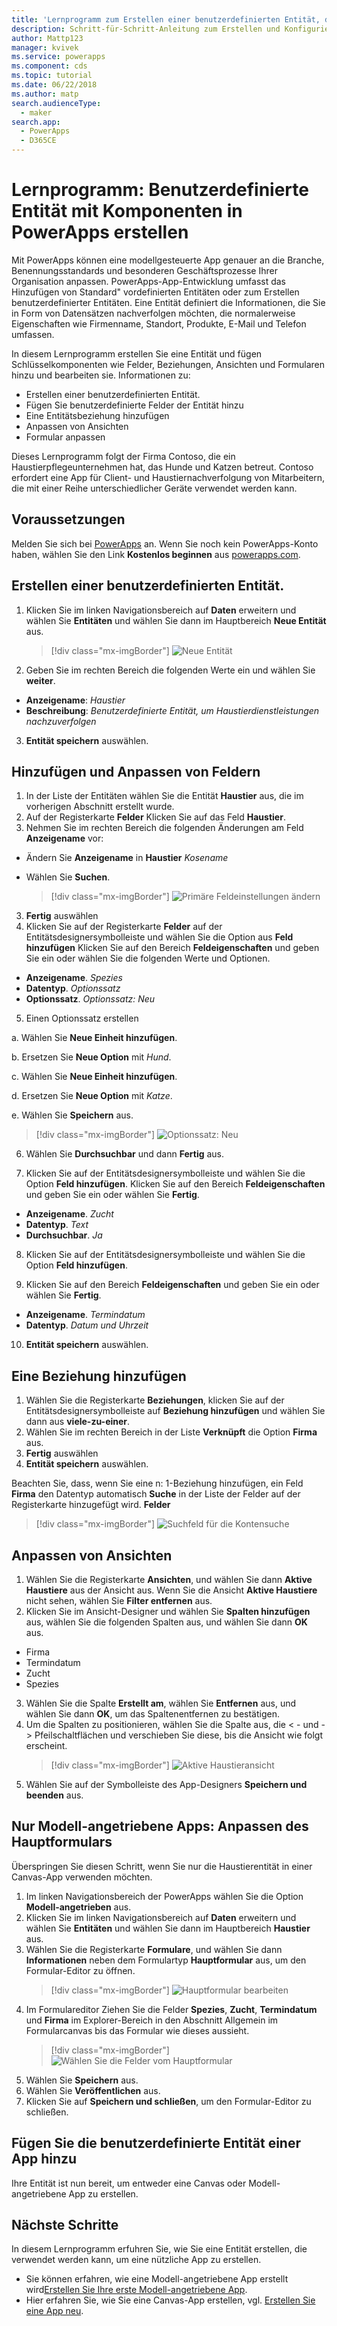 ```yaml
---
title: 'Lernprogramm zum Erstellen einer benutzerdefinierten Entität, die Komponenten mit PowerApps | Microsoft Docs'
description: Schritt-für-Schritt-Anleitung zum Erstellen und Konfigurieren einer Entität zur Verwendung mit einer PowerApps-App.
author: Mattp123
manager: kvivek
ms.service: powerapps
ms.component: cds
ms.topic: tutorial
ms.date: 06/22/2018
ms.author: matp
search.audienceType:
  - maker
search.app:
  - PowerApps
  - D365CE
---
```


# <a name="tutorial-create-a-custom-entity-that-has-components-in-powerapps"></a>Lernprogramm: Benutzerdefinierte Entität mit Komponenten in PowerApps erstellen

Mit PowerApps können eine modellgesteuerte App genauer an die Branche, Benennungsstandards und besonderen Geschäftsprozesse Ihrer Organisation anpassen. PowerApps-App-Entwicklung umfasst das Hinzufügen von Standard" vordefinierten Entitäten oder zum Erstellen benutzerdefinierter Entitäten. Eine Entität definiert die Informationen, die Sie in Form von Datensätzen nachverfolgen möchten, die normalerweise Eigenschaften wie Firmenname, Standort, Produkte, E-Mail und Telefon umfassen. 

In diesem Lernprogramm erstellen Sie eine Entität und fügen Schlüsselkomponenten wie Felder, Beziehungen, Ansichten und Formularen hinzu und bearbeiten sie. Informationen zu:

- Erstellen einer benutzerdefinierten Entität.
- Fügen Sie benutzerdefinierte Felder der Entität hinzu
- Eine Entitätsbeziehung hinzufügen
- Anpassen von Ansichten 
- Formular anpassen

Dieses Lernprogramm folgt der Firma Contoso, die ein Haustierpflegeunternehmen hat, das Hunde und Katzen betreut. Contoso erfordert eine App für Client- und Haustiernachverfolgung von Mitarbeitern, die mit einer Reihe unterschiedlicher Geräte verwendet werden kann.

## <a name="prerequisites"></a>Voraussetzungen

Melden Sie sich bei [PowerApps](https://web.powerapps.com/?utm_source=padocs&utm_medium=linkinadoc&utm_campaign=referralsfromdoc) an. Wenn Sie noch kein PowerApps-Konto haben, wählen Sie den Link **Kostenlos beginnen** aus [powerapps.com](https://web.powerapps.com/?utm_source=padocs&utm_medium=linkinadoc&utm_campaign=referralsfromdoc).

## <a name="create-a-custom-entity"></a>Erstellen einer benutzerdefinierten Entität.

1. Klicken Sie im linken Navigationsbereich auf **Daten** erweitern und wählen Sie **Entitäten** und wählen Sie dann im Hauptbereich **Neue Entität** aus.
    > [!div class="mx-imgBorder"] 
    > ![Neue Entität](media/create-custom-entity/create-new-entity.png)
2. Geben Sie im rechten Bereich die folgenden Werte ein und wählen Sie **weiter**.
  - **Anzeigename**: *Haustier* 
  - **Beschreibung**: *Benutzerdefinierte Entität, um Haustierdienstleistungen nachzuverfolgen*
3. **Entität speichern** auswählen.

## <a name="add-and-customize-fields"></a>Hinzufügen und Anpassen von Feldern
 
1. In der Liste der Entitäten wählen Sie die Entität **Haustier** aus, die im vorherigen Abschnitt erstellt wurde.
2. Auf der Registerkarte **Felder** Klicken Sie auf das Feld **Haustier**.
3. Nehmen Sie im rechten Bereich die folgenden Änderungen am Feld **Anzeigename** vor: 
  - Ändern Sie **Anzeigename** in **Haustier** *Kosename*
  - Wählen Sie **Suchen**.  
  
    > [!div class="mx-imgBorder"] 
    > ![Primäre Feldeinstellungen ändern](media/create-custom-entity/primary-field.png)
3. **Fertig** auswählen
4. Klicken Sie auf der Registerkarte **Felder** auf der Entitätsdesignersymbolleiste und wählen Sie die Option aus **Feld hinzufügen** Klicken Sie auf den Bereich **Feldeigenschaften** und geben Sie ein oder wählen Sie die folgenden Werte und Optionen.
  - **Anzeigename**. *Spezies*
  - **Datentyp**. *Optionssatz*
  - **Optionssatz**. *Optionssatz: Neu*
5. Einen Optionssatz erstellen

  a. Wählen Sie **Neue Einheit hinzufügen**. 
  
  b. Ersetzen Sie **Neue Option** mit *Hund*. 
   
  c. Wählen Sie **Neue Einheit hinzufügen**. 
    
  d.  Ersetzen Sie **Neue Option** mit *Katze*. 
    
  e. Wählen Sie **Speichern** aus. 

  > [!div class="mx-imgBorder"] 
  > ![Optionssatz: Neu](media/create-custom-entity/optionset-add-items.png)

6. Wählen Sie **Durchsuchbar** und dann **Fertig** aus.

7. Klicken Sie auf der Entitätsdesignersymbolleiste und wählen Sie die Option **Feld hinzufügen**. Klicken Sie auf den Bereich **Feldeigenschaften** und geben Sie ein oder wählen Sie **Fertig**.
  - **Anzeigename**. *Zucht*
  - **Datentyp**. *Text*
  - **Durchsuchbar**. *Ja*

8. Klicken Sie auf der Entitätsdesignersymbolleiste und wählen Sie die Option **Feld hinzufügen**. 

9. Klicken Sie auf den Bereich **Feldeigenschaften** und geben Sie ein oder wählen Sie **Fertig**. 
  - **Anzeigename**. *Termindatum*
  - **Datentyp**. *Datum und Uhrzeit*

10. **Entität speichern** auswählen.

## <a name="add-a-relationship"></a>Eine Beziehung hinzufügen

1. Wählen Sie die Registerkarte **Beziehungen**, klicken Sie auf der Entitätsdesignersymbolleiste auf **Beziehung hinzufügen** und wählen Sie dann aus **viele-zu-einer**. 
2. Wählen Sie im rechten Bereich in der Liste **Verknüpft** die Option **Firma** aus.
3. **Fertig** auswählen
4. **Entität speichern** auswählen.

  Beachten Sie, dass, wenn Sie eine n: 1-Beziehung hinzufügen, ein Feld **Firma** den Datentyp automatisch **Suche** in der Liste der Felder auf der Registerkarte hinzugefügt wird. **Felder**
  > [!div class="mx-imgBorder"]
  > ![Suchfeld für die Kontensuche](media/create-custom-entity/account-lookup-field.png)

## <a name="customize-a-view"></a>Anpassen von Ansichten

1. Wählen Sie die Registerkarte **Ansichten**, und wählen Sie dann **Aktive Haustiere** aus der Ansicht aus. Wenn Sie die Ansicht **Aktive Haustiere** nicht sehen, wählen Sie **Filter entfernen** aus.
2. Klicken Sie im Ansicht-Designer und wählen Sie **Spalten hinzufügen** aus, wählen Sie die folgenden Spalten aus, und wählen Sie dann **OK** aus.
  - Firma
  - Termindatum 
  - Zucht 
  - Spezies
3. Wählen Sie die Spalte **Erstellt am**, wählen Sie **Entfernen** aus, und wählen Sie dann **OK**, um das Spaltenentfernen zu bestätigen.
4. Um die Spalten zu positionieren, wählen Sie die Spalte aus, die < - und - > Pfeilschaltflächen und verschieben Sie diese, bis die Ansicht wie folgt erscheint.
    > [!div class="mx-imgBorder"] 
    > ![Aktive Haustieransicht](media/create-custom-entity/active-pets-view.png)
5. Wählen Sie auf der Symbolleiste des App-Designers **Speichern und beenden** aus.  

## <a name="model-driven-apps-only-customize-the-main-form"></a>Nur Modell-angetriebene Apps: Anpassen des Hauptformulars

Überspringen Sie diesen Schritt, wenn Sie nur die Haustierentität in einer Canvas-App verwenden möchten. 

1. Im linken Navigationsbereich der PowerApps wählen Sie die Option **Modell-angetrieben** aus.
2. Klicken Sie im linken Navigationsbereich auf **Daten** erweitern und wählen Sie **Entitäten** und wählen Sie dann im Hauptbereich **Haustier** aus.
3. Wählen Sie die Registerkarte **Formulare**, und wählen Sie dann **Informationen** neben dem Formulartyp **Hauptformular** aus, um den Formular-Editor zu öffnen.
    > [!div class="mx-imgBorder"] 
    > ![Hauptformular bearbeiten](media/create-custom-entity/main-form-edit.png)
4. Im Formulareditor Ziehen Sie die Felder **Spezies**, **Zucht**, **Termindatum** und **Firma** im Explorer-Bereich in den Abschnitt Allgemein im Formularcanvas bis das Formular wie dieses aussieht.
    > [!div class="mx-imgBorder"] 
    > ![Wählen Sie die Felder vom Hauptformular](media/create-custom-entity/main-form-edit2.png) 
5. Wählen Sie **Speichern** aus.
6. Wählen Sie **Veröffentlichen** aus.
7. Klicken Sie auf **Speichern und schließen**, um den Formular-Editor zu schließen.

## <a name="add-the-custom-entity-to-an-app"></a>Fügen Sie die benutzerdefinierte Entität einer App hinzu

Ihre Entität ist nun bereit, um entweder eine Canvas oder Modell-angetriebene App zu erstellen. 

## <a name="next-steps"></a>Nächste Schritte

In diesem Lernprogramm erfuhren Sie, wie Sie eine Entität erstellen, die verwendet werden kann, um eine nützliche App zu erstellen. 
- Sie können erfahren, wie eine Modell-angetriebene App erstellt wird[Erstellen Sie Ihre erste Modell-angetriebene App](../model-driven-apps/build-first-model-driven-app.md).
- Hier erfahren Sie, wie Sie eine Canvas-App erstellen, vgl. [Erstellen Sie eine App neu](../canvas-apps/get-started-create-from-blank.md).
